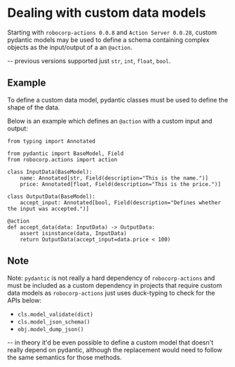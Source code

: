 # Dealing with custom data models

Starting with `robocorp-actions 0.0.8` and `Action Server 0.0.28`, custom
pydantic models may be used to define a schema containing complex objects as
the input/output of a an `@action`.

-- previous versions supported just `str`, `int`, `float`, `bool`.

## Example

To define a custom data model, pydantic classes must be used to define the shape
of the data. 

Below is an example which defines an `@action` with a custom input and output:

```
from typing import Annotated

from pydantic import BaseModel, Field
from robocorp.actions import action

class InputData(BaseModel):
    name: Annotated[str, Field(description="This is the name.")]
    price: Annotated[float, Field(description="This is the price.")]

class OutputData(BaseModel):
    accept_input: Annotated[bool, Field(description="Defines whether the input was accepted.")]

@action
def accept_data(data: InputData) -> OutputData:
    assert isinstance(data, InputData)
    return OutputData(accept_input=data.price < 100)
```

## Note

Note: `pydantic` is not really a hard dependency of `robocorp-actions` and must
be included as a custom dependency in projects that require custom data models
as `robocorp-actions` just uses duck-typing to check for the APIs below: 

- `cls.model_validate(dict)` 
- `cls.model_json_schema()`
- `obj.model_dump_json()`

 -- in theory it'd be even possible to define a custom model that doesn't 
 really depend on pydantic, although the replacement would need to follow the 
 same semantics for those methods.
